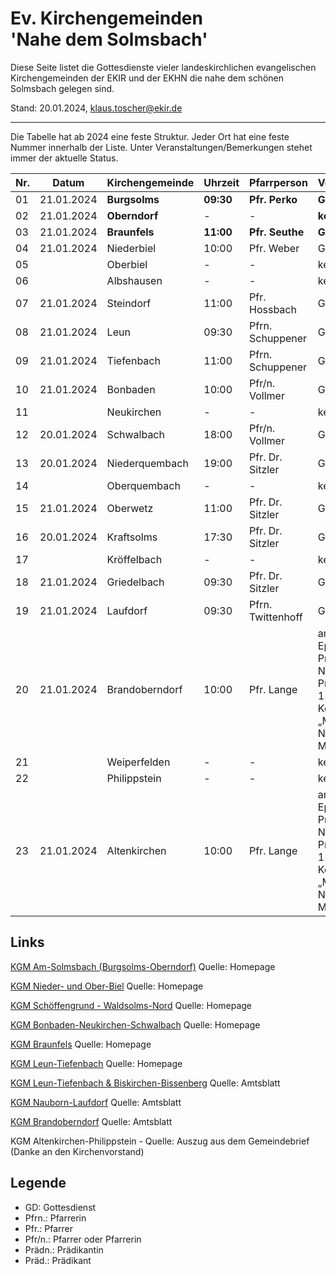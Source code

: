 # Ev. Kirchengemeinden<br>'Nahe dem Solmsbach'
Diese Seite listet die Gottesdienste vieler landeskirchlichen evangelischen Kirchengemeinden
der EKIR und der EKHN die nahe dem schönen Solmsbach gelegen sind.

Stand: 20.01.2024, klaus.toscher@ekir.de

--------------------------------------------------------------------

Die Tabelle hat ab 2024 eine feste Struktur. Jeder Ort hat eine feste Nummer innerhalb der Liste.
Unter Veranstaltungen/Bemerkungen stehet immer der aktuelle Status.

 Nr. | Datum      | Kirchengemeinde | Uhrzeit    | Pfarrperson       | Veranstaltung/Bemerkung |
 --- | ---------- | --------------- | ---------- | ----------------- | ----------------------- |
  01 | 21.01.2024 | **Burgsolms**   | **09:30**  | **Pfr. Perko**    | **GD im Gemeindehaus**  |
  02 | 21.01.2024 | **Oberndorf**   | -          | -                 | **kein GD**             |
  03 | 21.01.2024 | **Braunfels**   | **11:00**  | **Pfr. Seuthe**   | **GD mit Abendmahl**    |
  04 | 21.01.2024 | Niederbiel      | 10:00      | Pfr. Weber        | GD in der Kirche        |
  05 |            | Oberbiel        | -          | -                 | kein GD                 |
  06 |            | Albshausen      | -          | -                 | kein GD                 |
  07 | 21.01.2024 | Steindorf       | 11:00      | Pfr. Hossbach     | GD im Gemeindehaus      |
  08 | 21.01.2024 | Leun            | 09:30      | Pfrn. Schuppener  | GD                      |
  09 | 21.01.2024 | Tiefenbach      | 11:00      | Pfrn. Schuppener  | GD                      |
  10 | 21.01.2024 | Bonbaden        | 10:00      | Pfr/n. Vollmer    | GD mit Abendmahl        |
  11 |            | Neukirchen      | -          | -                 | kein GD                 |
  12 | 20.01.2024 | Schwalbach      | 18:00      | Pfr/n. Vollmer    | GD im Gemeindehaus      |
  13 | 20.01.2024 | Niederquembach  | 19:00      | Pfr. Dr. Sitzler  | GD                      |
  14 |            | Oberquembach    | -          | -                 | kein GD                 |
  15 | 21.01.2024 | Oberwetz        | 11:00      | Pfr. Dr. Sitzler  | GD                      |
  16 | 20.01.2024 | Kraftsolms      | 17:30      | Pfr. Dr. Sitzler  | GD                      |
  17 |            | Kröffelbach     | -          | -                 | kein GD                 |
  18 | 21.01.2024 | Griedelbach     | 09:30      | Pfr. Dr. Sitzler  | GD                      | 
  19 | 21.01.2024 | Laufdorf        | 09:30      | Pfrn. Twittenhoff | GD                      |
  20 | 21.01.2024 | Brandoberndorf  | 10:00      | Pfr. Lange        | am dritten Sonntag nach Epiphanias<br>Predigtthema: Die Heilung Naamans<br>Predigttext: 2 Könige 5.9 - 15.19<br> Kollekte für die Aktion „Meere ohne Plastik“ - Nord- und Ostsee vor der Müllflut retten |
  21 |            | Weiperfelden    | -          | -                 | kein GD                 |
  22 |            | Philippstein    | -          | -                 | kein GD                 | 
  23 | 21.01.2024 | Altenkirchen    | 10:00      | Pfr. Lange        | am dritten Sonntag nach Epiphanias<br>Predigtthema: Die Heilung Naamans<br>Predigttext: 2 Könige 5.9 - 15.19<br> Kollekte für die Aktion „Meere ohne Plastik“ - Nord- und Ostsee vor der Müllflut retten |
 

## Links

[KGM Am-Solmsbach (Burgsolms-Oberndorf)](https://burgsolms.ekir.de) Quelle: Homepage

[KGM Nieder- und Ober-Biel](http://www.kirche-niederbiel.de/termine) Quelle: Homepage

[KGM Schöffengrund - Waldsolms-Nord](https://schoeffengrund-waldsolms.ekir.de) Quelle: Homepage

[KGM Bonbaden-Neukirchen-Schwalbach](https://www.evangelisch-bonbaden-schwalbach-neukirchen.de/gottesdienste/) Quelle: Homepage

[KGM Braunfels](https://www.evangelisch-in-braunfels.de) Quelle: Homepage

[KGM Leun-Tiefenbach](http://evangelische-kirchengemeinde-leun.de/gottesdiensplan/) Quelle: Homepage

[KGM Leun-Tiefenbach & Biskirchen-Bissenberg](https://ol.wittich.de/titel/1108/) Quelle: Amtsblatt

[KGM Nauborn-Laufdorf](https://ol.wittich.de/titel/1161/) Quelle: Amtsblatt

[KGM Brandoberndorf](https://ol.wittich.de/titel/1212/) Quelle: Amtsblatt

KGM Altenkirchen-Philippstein - Quelle: Auszug aus dem Gemeindebrief (Danke an den Kirchenvorstand)

## Legende
- GD: Gottesdienst
- Pfrn.: Pfarrerin
- Pfr.: Pfarrer
- Pfr/n.: Pfarrer oder Pfarrerin
- Prädn.: Prädikantin
- Präd.: Prädikant
